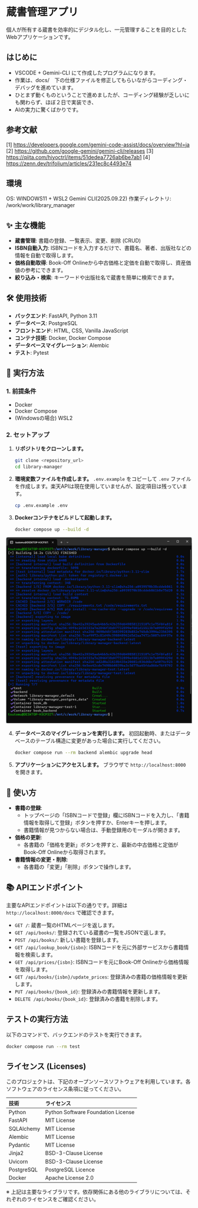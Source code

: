 
# 蔵書管理アプリ

個人が所有する蔵書を効率的にデジタル化し、一元管理することを目的としたWebアプリケーションです。

## はじめに
- VSCODE + Gemini-CLI にて作成したプログラムになります。
- 作業は、docs/　下の仕様ファイルを修正してもらいながらコーディング・デバッグを進めています。
- ひとまず動くものということで進めましたが、コーディング経験が乏しいにも関わらず、ほぼ２日で実装でき、
- AIの実力に驚くばかりです。

## 参考文献
[1] https://developers.google.com/gemini-code-assist/docs/overview?hl=ja
[2] https://github.com/google-gemini/gemini-cli/releases
[3] https://qiita.com/hiyoctrl/items/51dedea7726ab6be7ab1
[4] https://zenn.dev/trifolium/articles/231ec8c4493e74

## 環境
OS: WINDOWS11 + WSL2
Gemini CLI(2025.09.22)
作業ディレクトリ: /work/work/library_manager 

## ✨ 主な機能

-   **蔵書管理**: 書籍の登録、一覧表示、変更、削除 (CRUD)
-   **ISBN自動入力**: ISBNコードを入力するだけで、書籍名、著者、出版社などの情報を自動で取得します。
-   **価格自動取得**: Book-Off Onlineから中古価格と定価を自動で取得し、資産価値の参考にできます。
-   **絞り込み・検索**: キーワードや出版社名で蔵書を簡単に検索できます。

## 🛠️ 使用技術

-   **バックエンド**: FastAPI, Python 3.11
-   **データベース**: PostgreSQL
-   **フロントエンド**: HTML, CSS, Vanilla JavaScript
-   **コンテナ技術**: Docker, Docker Compose
-   **データベースマイグレーション**: Alembic
-   **テスト**: Pytest

## 🚀 実行方法

### 1. 前提条件

- Docker
- Docker Compose
- (Windowsの場合) WSL2

### 2. セットアップ

1.  **リポジトリをクローンします。**
    ```bash
    git clone <repository_url>
    cd library-manager
    ```

2.  **環境変数ファイルを作成します。**
    `.env.example` をコピーして `.env` ファイルを作成します。楽天APIは現在使用していませんが、設定項目は残っています。
    ```bash
    cp .env.example .env
    ```

3.  **Dockerコンテナをビルドして起動します。**
    ```bash
    docker compose up --build -d
    ```
![実行画面](./image/docker-compose-up.png)

4.  **データベースのマイグレーションを実行します。**
    初回起動時、またはデータベースのテーブル構造に変更があった場合に実行してください。
    ```bash
    docker compose run --rm backend alembic upgrade head
    ```

5.  **アプリケーションにアクセスします。**
    ブラウザで `http://localhost:8000` を開きます。


## 📝 使い方

-   **書籍の登録**:
    -   トップページの「ISBNコードで登録」欄にISBNコードを入力し、「書籍情報を取得して登録」ボタンを押すか、Enterキーを押します。
    -   書籍情報が見つからない場合は、手動登録用のモーダルが開きます。
-   **価格の更新**:
    -   各書籍の「価格を更新」ボタンを押すと、最新の中古価格と定価がBook-Off Onlineから取得されます。
-   **書籍情報の変更・削除**:
    -   各書籍の「変更」「削除」ボタンで操作します。

## 📚 APIエンドポイント

主要なAPIエンドポイントは以下の通りです。詳細は `http://localhost:8000/docs` で確認できます。

-   `GET /`: 蔵書一覧のHTMLページを返します。
-   `GET /api/books/`: 登録されている蔵書の一覧をJSONで返します。
-   `POST /api/books/`: 新しい書籍を登録します。
-   `GET /api/lookup_book/{isbn}`: ISBNコードを元に外部サービスから書籍情報を検索します。
-   `GET /api/prices/{isbn}`: ISBNコードを元にBook-Off Onlineから価格情報を取得します。
-   `GET /api/books/{isbn}/update_prices`: 登録済みの書籍の価格情報を更新します。
-   `PUT /api/books/{book_id}`: 登録済みの書籍情報を更新します。
-   `DELETE /api/books/{book_id}`: 登録済みの書籍を削除します。

## テストの実行方法

以下のコマンドで、バックエンドのテストを実行できます。

```bash
docker compose run --rm test
```

## ライセンス (Licenses) 
 
このプロジェクトは、下記のオープンソースソフトウェアを利用しています。各ソフトウェアのライセンス条項に従ってください。

| 技術 | ライセンス |
| :------------- | :--------------------------------------- |
| Python | Python Software Foundation License |
| FastAPI | MIT License |
| SQLAlchemy | MIT License |
| Alembic | MIT License |
| Pydantic | MIT License |
| Jinja2 | BSD-3-Clause License |
| Uvicorn | BSD-3-Clause License |
| PostgreSQL | PostgreSQL Licence |
| Docker | Apache License 2.0 |

※ 上記は主要なライブラリです。依存関係にある他のライブラリについては、それぞれのライセンスをご確認ください。

